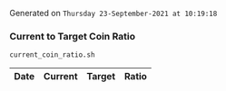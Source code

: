 Generated on `Thursday 23-September-2021 at 10:19:18`

### Current to Target Coin Ratio
`current_coin_ratio.sh`

Date|Current|Target|Ratio
---|---|---|---
